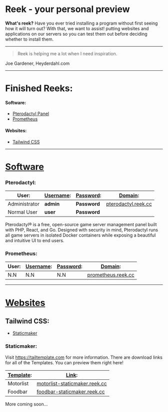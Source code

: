 ﻿# Reek - your personal preview

**What's reek?**
Have you ever tried installing a program without first seeing how it will turn out? With that, we want to assist! putting websites and applications on our servers so you can test them out before deciding whether to install them.

---

> Reek is helping me a lot when I need inspiration.

Joe Gardener, Heyderdahl.com

---

# Finished Reeks:

#### Software:

* [Pterodactyl Panel](#pterodactyl) 
* [Prometheus](#prometheus)

#### Websites:

- [Tailwind CSS](#Tailwindcss)



---

# <u>Software</u>

### Pterodactyl:

| User:         | <u>Username</u>: | <u>Password</u>: | <u>Domain</u>:                                     |
| ------------- | ---------------- | ---------------- | -------------------------------------------------- |
| Administrator | **admin**        | **Password**     | [pterodactyl.reek.cc](https://pterodactyl.reek.cc) |
| Normal User   | **user**         | **Password**     |                                                    |

Pterodactyl® is a free, open-source game server management panel built with PHP, React, and Go. Designed with security in mind, Pterodactyl runs all game servers in isolated Docker containers while exposing a beautiful and intuitive UI to end users.

### Prometheus:

| User: | <u>Username</u>: | <u>Password</u>: | <u>Domain</u>:                                   |
| ----- | ---------------- | ---------------- | ------------------------------------------------ |
| N.N   | N.N              | N.N              | [prometheus.reek.cc](https://prometheus.reek.cc) |

---

# <u>Websites</u>

## Tailwind CSS:

- [Staticmaker](#staticmaker)

### Staticmaker:

Visit https://tailtemplate.com for more information. There are download links for all of the Templates. You can preview them right here!

| <u>Template</u>: | <u>Link</u>:                          |
| ---------------- | ------------------------------------- |
| Motorlist        | [​​​​motorlist-staticmaker.reek.cc]() |
| Foodbar          | [foodbar-staticmaker.reek.cc]()       |

More coming soon...
